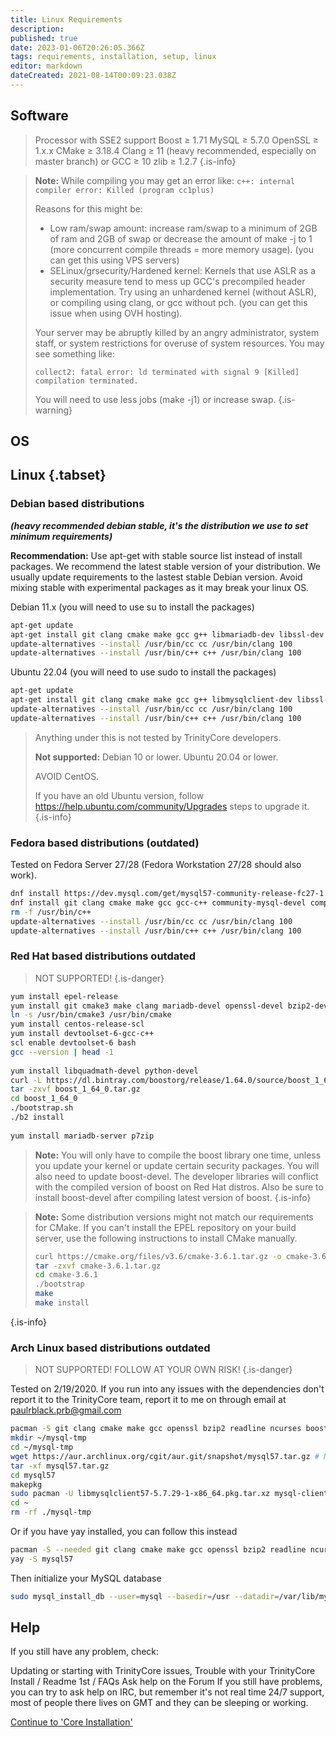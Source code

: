 ```yaml
---
title: Linux Requirements
description: 
published: true
date: 2023-01-06T20:26:05.366Z
tags: requirements, installation, setup, linux
editor: markdown
dateCreated: 2021-08-14T00:09:23.038Z
---
```


## Software
>Processor with SSE2 support 
>Boost ≥ 1.71
>MySQL ≥ 5.7.0
>OpenSSL ≥ 1.x.x
>CMake ≥ 3.18.4
>Clang  ≥ 11 (heavy recommended, especially on master branch) or GCC ≥ 10
>zlib ≥ 1.2.7
{.is-info}


>**Note:**
>While compiling you may get an error like: 
`c++: internal compiler error: Killed (program cc1plus)` 
>
>Reasons for this might be:
>- Low ram/swap amount: increase ram/swap to a minimum of 2GB of ram and 2GB of swap or decrease the amount of make -j to 1 (more concurrent compile threads = more memory usage). (you can get this using VPS servers)
>- SELinux/grsecurity/Hardened kernel: Kernels that use ASLR as a security measure tend to mess up GCC's precompiled header implementation. Try using an unhardened kernel (without ASLR), or compiling using clang, or gcc without pch. (you can get this issue when using OVH hosting).
>
>
>
>Your server may be abruptly killed by an angry administrator, system staff, or system restrictions for overuse of system resources. You may see something like:
>
>`collect2: fatal error: ld terminated with signal 9 [Killed] compilation terminated.`
>
>You will need to use less jobs (make -j1) or increase swap.
{.is-warning}

## OS
## Linux {.tabset}
### Debian based distributions
***(heavy recommended debian stable, it's the distribution we use to set minimum requirements)***

**Recommendation:** Use apt-get with stable source list instead of install packages. We recommend the latest stable version of your distribution. We usually update requirements to the lastest stable Debian version. Avoid mixing stable with experimental packages as it may break your linux OS.

Debian 11.x (you will need to use su to install the packages)
<div class="next-codeblock-no-line-numbers"></div>

```bash
apt-get update
apt-get install git clang cmake make gcc g++ libmariadb-dev libssl-dev libbz2-dev libreadline-dev libncurses-dev libboost-all-dev mariadb-server p7zip default-libmysqlclient-dev
update-alternatives --install /usr/bin/cc cc /usr/bin/clang 100
update-alternatives --install /usr/bin/c++ c++ /usr/bin/clang 100
```

Ubuntu 22.04 (you will need to use sudo to install the packages)
<div class="next-codeblock-no-line-numbers"></div>

```bash
apt-get update
apt-get install git clang cmake make gcc g++ libmysqlclient-dev libssl-dev libbz2-dev libreadline-dev libncurses-dev libboost-all-dev mysql-server p7zip
update-alternatives --install /usr/bin/cc cc /usr/bin/clang 100
update-alternatives --install /usr/bin/c++ c++ /usr/bin/clang 100
```

> Anything under this is not tested by TrinityCore developers.
> 
> **Not supported:** Debian 10 or lower. Ubuntu 20.04 or lower.
> 
> AVOID CentOS.
> 
> If you have an old Ubuntu version, follow https://help.ubuntu.com/community/Upgrades steps to upgrade it.
{.is-info}

### Fedora based distributions (outdated)
Tested on Fedora Server 27/28 (Fedora Workstation 27/28 should also work).
<div class="next-codeblock-no-line-numbers"></div>

```bash
dnf install https://dev.mysql.com/get/mysql57-community-release-fc27-1.noarch.rpm
dnf install git clang cmake make gcc gcc-c++ community-mysql-devel compat-openssl10-devel bzip2-devel readline-devel ncurses-devel boost-devel community-mysql-server p7zip
rm -f /usr/bin/c++
update-alternatives --install /usr/bin/cc cc /usr/bin/clang 100
update-alternatives --install /usr/bin/c++ c++ /usr/bin/clang 100
```

### Red Hat based distributions outdated

> NOT SUPPORTED!
{.is-danger}

<div class="next-codeblock-no-line-numbers"></div>

```bash
yum install epel-release
yum install git cmake3 make clang mariadb-devel openssl-devel bzip2-devel readline-devel ncurses-devel gcc-c++
ln -s /usr/bin/cmake3 /usr/bin/cmake
yum install centos-release-scl
yum install devtoolset-6-gcc-c++
scl enable devtoolset-6 bash
gcc --version | head -1
 
yum install libquadmath-devel python-devel
curl -L https://dl.bintray.com/boostorg/release/1.64.0/source/boost_1_64_0.tar.gz -o boost_1_64_0.tar.gz
tar -zxvf boost_1_64_0.tar.gz
cd boost_1_64_0
./bootstrap.sh
./b2 install
 
yum install mariadb-server p7zip 
```
> **Note:** You will only have to compile the boost library one time, unless you update your kernel or update certain security packages. You will also need to update boost-devel. The developer libraries will conflict with the compiled version of boost on Red Hat distros. Also be sure to install boost-devel after compiling latest version of boost.
{.is-info}


> **Note:** Some distribution versions might not match our requirements for CMake. If you can't install the EPEL repository on your build server, use the following instructions to install CMake manually.
>
><div class="next-codeblock-no-line-numbers"></div>
>
>```bash
>curl https://cmake.org/files/v3.6/cmake-3.6.1.tar.gz -o cmake-3.6.1.tar.gz
>tar -zxvf cmake-3.6.1.tar.gz
>cd cmake-3.6.1
>./bootstrap
>make
>make install
>```
{.is-info}


### Arch Linux based distributions outdated

> NOT SUPPORTED!
> FOLLOW AT YOUR OWN RISK!
{.is-danger}

Tested on 2/19/2020. If you run into any issues with the dependencies don't report it to the TrinityCore team, report it to me on through email at paulrblack.prb@gmail.com
<div class="next-codeblock-no-line-numbers"></div>

```bash
pacman -S git clang cmake make gcc openssl bzip2 readline ncurses boost p7zip rpcsvc-proto
mkdir ~/mysql-tmp
cd ~/mysql-tmp
wget https://aur.archlinux.org/cgit/aur.git/snapshot/mysql57.tar.gz # Note if this no longer exists go here and download the snapshot https://aur.archlinux.org/packages/mysql57/
tar -xf mysql57.tar.gz
cd mysql57
makepkg
sudo pacman -U libmysqlclient57-5.7.29-1-x86_64.pkg.tar.xz mysql-clients57-5.7.29-1-x86_64.pkg.tar.xz mysql57-5.7.29-1-x86_64.pkg.tar.xz
cd ~
rm -rf ./mysql-tmp
```
Or if you have yay installed, you can follow this instead
<div class="next-codeblock-no-line-numbers"></div>

```bash
pacman -S --needed git clang cmake make gcc openssl bzip2 readline ncurses boost p7zip rpcsvc-proto
yay -S mysql57
```
Then initialize your MySQL database
<div class="next-codeblock-no-line-numbers"></div>

```bash
sudo mysql_install_db --user=mysql --basedir=/usr --datadir=/var/lib/mysql
```

## Help
If you still have any problem, check:

Updating or starting with TrinityCore issues, Trouble with your TrinityCore Install / Readme 1st / FAQs
Ask help on the Forum
If you still have problems, you can try to ask help on IRC, but remember it's not real time 24/7 support, most of people there lives on GMT and they can be sleeping or working.

<a href="https://dev.trinitycore.info/en/install/Core-Installation/linux-core-installation" class="mt-5 v-btn v-btn--depressed v-btn--flat v-btn--outlined theme--light v-size--default darkblue--text text--lighten-3"><span class="v-btn__content"><span>Continue to 'Core Installation'</span><i aria-hidden="true" class="v-icon notranslate v-icon--right mdi mdi-arrow-right theme--light"></i></span></a>
